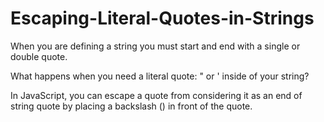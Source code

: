 # Escaping-Literal-Quotes-in-Strings

When you are defining a string you must start and end with a single or double quote. 

What happens when you need a literal quote: " or ' inside of your string?

In JavaScript, you can escape a quote from considering it as an end of string quote by placing a backslash (\) in front of the quote.
